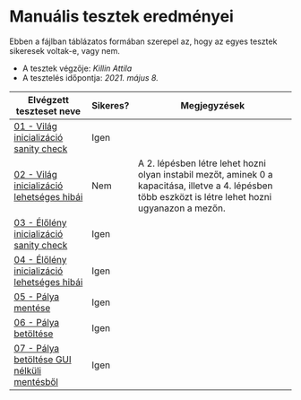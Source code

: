 # Manuális tesztek eredményei

Ebben a fájlban táblázatos formában szerepel az, hogy az egyes tesztek sikeresek voltak-e, vagy nem.

* A tesztek végzője: *Killin Attila*
* A tesztelés időpontja: *2021. május 8.*

| Elvégzett teszteset neve | Sikeres? | Megjegyzések |
| ------------------------ | -------- | ------------ |
| [01 - Világ inicializáció sanity check](../01%20-%20Világ%20inicializáció%20sanity%20check.md) | Igen | |
| [02 - Világ inicializáció lehetséges hibái](../02%20-%20Világ%20inicializáció%20lehetséges%20hibái.md) | Nem | A 2. lépésben létre lehet hozni olyan instabil mezőt, aminek 0 a kapacitása, illetve a 4. lépésben több eszközt is létre lehet hozni ugyanazon a mezőn. |
| [03 - Élőlény inicializáció sanity check](../03%20-%20Élőlény%20inicializáció%20sanity%20check.md) | Igen | |
| [04 - Élőlény inicializáció lehetséges hibái](../04%20-%20Élőlény%20inicializáció%20lehetséges%20hibái.md) | Igen | |
| [05 - Pálya mentése](../05%20-%20Pálya%20mentése.md) | Igen | |
| [06 - Pálya betöltése](../06%20-%20Pálya%20betöltése.md) | Igen | |
| [07 - Pálya betöltése GUI nélküli mentésből](../07%20-%20Pálya%20betöltése%20GUI%20nélküli%20mentésből.md) | Igen | |
